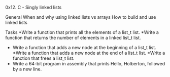 0x12. C - Singly linked lists

General
When and why using linked lists vs arrays
How to build and use linked lists

Tasks
*Write a function that prints all the elements of a list_t list.
*Write a function that returns the number of elements in a linked list_t list.
* Write a function that adds a new node at the beginning of a list_t list.
*Write a function that adds a new node at the end of a list_t list.
*Write a function that frees a list_t list.
* Write a 64-bit program in assembly that prints Hello, Holberton, followed by a new line.

